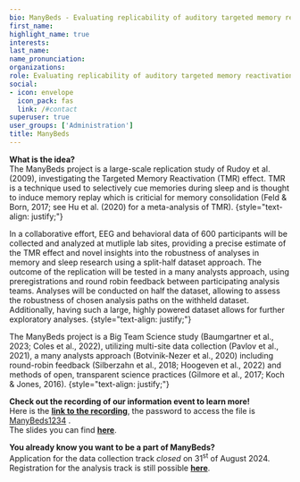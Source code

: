 ```yaml
---
bio: ManyBeds - Evaluating replicability of auditory targeted memory reactivation.
first_name:
highlight_name: true
interests:
last_name: 
name_pronunciation: 
organizations:
role: Evaluating replicability of auditory targeted memory reactivation 
social:
- icon: envelope
  icon_pack: fas
  link: /#contact️
superuser: true
user_groups: ['Administration']
title: ManyBeds
---
```


**What is the idea?**  
The ManyBeds project is a large-scale replication study of Rudoy et al. (2009), investigating the Targeted Memory Reactivation (TMR) effect. TMR is a technique used to selectively cue memories during sleep and is thought to induce memory replay which is criticial for memory consolidation (Feld & Born, 2017; see Hu et al. (2020) for a meta-analysis of TMR).
{style="text-align: justify;"}

In a collaborative effort, EEG and behavioral data of 600 participants will be collected and analyzed at mutliple lab sites, providing a precise estimate of the TMR effect and novel insights into the robustness of analyses in memory and sleep research using a split-half dataset approach. The outcome of the replication will be tested in a many analysts approach, using preregistrations and round robin feedback between participating analysis teams. Analyses will be conducted on half the dataset, allowing to assess the robustness of chosen analysis paths on the withheld dataset. Additionally, having such a large, highly powered dataset allows for further exploratory analyses. 
{style="text-align: justify;"}

The ManyBeds project is a Big Team Science study (Baumgartner et al., 2023; Coles et al., 2022), utilizing multi-site data collection (Pavlov et al., 2021), a many analysts approach (Botvinik-Nezer et al., 2020) including round-robin feedback (Silberzahn et al., 2018; Hoogeven et al., 2022) and methods of open, transparent science practices (Gilmore et al., 2017; Koch & Jones, 2016). 
{style="text-align: justify;"}

**Check out the recording of our information event to learn more!**  
Here is the **[link to the recording](https://cloud.zi-mannheim.de/index.php/s/ocsnBysM86SCHtb)**, the password to access the file is <u>ManyBeds1234</u> .  
The slides you can find **[here](/ManyBeds/uploads/ManyBeds_2024_infoevent_slides.pdf)**.   


**You already know you want to be a part of ManyBeds?**  
Application for the data collection track *closed* on 31<sup>st</sup> of August 2024.  
Registration for the analysis track is still possible **[here](https://redcap.link/ManyBeds)**.



